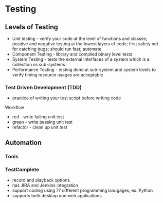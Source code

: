 # Testing


## Levels of Testing
- Unit testing - verify your code at the level of functions and classes; positive and negative testing at the lowest layers of 
code; first safety net for catching bugs; should run fast; automate
- Component Testing - library and complied binary level tests
- System Testing - tests the external interfaces of a system which is a collection os sub-systems
- Performance Testing - testing done at sub-system and system levels to verify timing resource usages are acceptable

### Test Driven Development (TDD) 
- practice of writing your test script before writing code

Workflow
 - red - write failing unit test
 - green - write passing unit test
 - refactor - clean up unit test

## Automation

### Tools

### TestComplete
- record and playback options
- has JIRA and Jenkins integration
- support coding using 7? different programming lanugages; ex. Python
- supports both desktop and web applications

